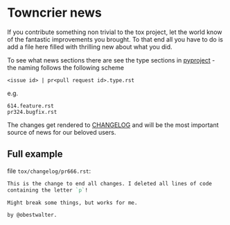 # Towncrier news

If you contribute something non trivial to the tox project, let the world know of the fantastic improvements you brought. To that end all you have to do is add a file here filled with thrilling new about what you did.

To see what news sections there are see the type sections in [pyproject](../../pyproject.toml) - the naming follows the following scheme

    <issue id> | pr<pull request id>.type.rst

e.g.

    614.feature.rst
    pr324.bugfix.rst

The changes get rendered to [CHANGELOG](../../CHANGELOG.rst) and will be the most important source of news for our beloved users.

## Full example

file `tox/changelog/pr666.rst`:

```rst
This is the change to end all changes. I deleted all lines of code
containing the letter `p`!

Might break some things, but works for me.

by @obestwalter.
```
